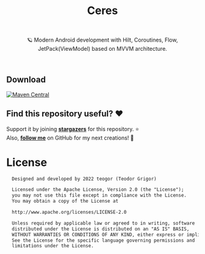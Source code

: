 <h1 align="center">Ceres</h1>
<br>

<p align="center">
🪐 Modern Android development with Hilt, Coroutines, Flow, JetPack(ViewModel) based on MVVM architecture.
</p>
<br>

## Download
[![Maven Central](https://img.shields.io/maven-central/v/dev.teogor/ceres-core.svg?label=Maven%20Central)](https://search.maven.org/search?q=g:%22dev.teogor%22%20AND%20a:%22ceres-core%22)

## Find this repository useful? :heart:
Support it by joining __[stargazers](https://github.com/teogor/ceres/stargazers)__ for this repository. :star: <br>
Also, __[follow me](https://github.com/teogor)__ on GitHub for my next creations! 🤩

# License
```xml
  Designed and developed by 2022 teogor (Teodor Grigor)

  Licensed under the Apache License, Version 2.0 (the "License");
  you may not use this file except in compliance with the License.
  You may obtain a copy of the License at

  http://www.apache.org/licenses/LICENSE-2.0

  Unless required by applicable law or agreed to in writing, software
  distributed under the License is distributed on an "AS IS" BASIS,
  WITHOUT WARRANTIES OR CONDITIONS OF ANY KIND, either express or implied.
  See the License for the specific language governing permissions and
  limitations under the License.
```

